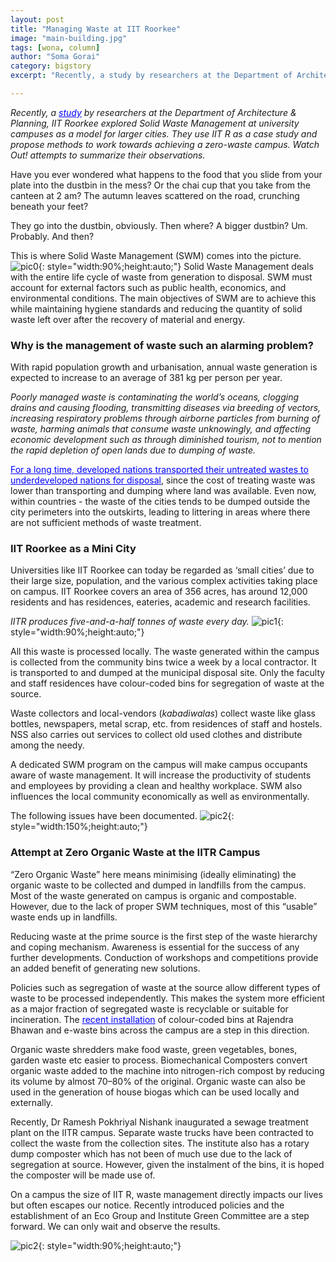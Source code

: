 ```yaml
---
layout: post
title: "Managing Waste at IIT Roorkee"
image: "main-building.jpg"
tags: [wona, column]
author: "Soma Gorai"
category: bigstory
excerpt: "Recently, a study by researchers at the Department of Architecture & Planning, IIT Roorkee explored Solid Waste Management at university campuses as a model for larger cities."

---
```




*Recently, a [<span style="color:blue"><ins>study</ins></span>](https://www.mdpi.com/2313-4321/4/3/28) by researchers at the Department of Architecture & Planning, IIT Roorkee explored Solid Waste Management at university campuses as a model for larger cities. They use IIT R as a case study and propose methods to work towards achieving a zero-waste campus. Watch Out! attempts to summarize their observations.*

Have you ever wondered what happens to the food that you slide from your plate into the dustbin in the mess? Or the chai cup that you take from the canteen at 2 am? The autumn leaves scattered on the road, crunching beneath your feet?

They go into the dustbin, obviously. Then where? A bigger dustbin? Um. Probably.
And then?

This is where Solid Waste Management (SWM) comes into the picture.
![pic0](/images/posts/waste-generation.jpg){: style="width:90%;height:auto;"}
Solid Waste Management deals with the entire life cycle of waste from generation to disposal. SWM must account for external factors such as public health, economics, and environmental conditions. The main objectives of SWM are to achieve this while maintaining hygiene standards and reducing the quantity of solid waste left over after the recovery of material and energy.

### Why is the management of waste such an alarming problem?
With rapid population growth and urbanisation, annual waste generation is expected to increase to an average of 381 kg per person per year. 

*Poorly managed waste is contaminating the world’s oceans, clogging drains and causing flooding, transmitting diseases via breeding of vectors, increasing respiratory problems through airborne particles from burning of waste, harming animals that consume waste unknowingly, and affecting economic development such as through diminished tourism, not to mention the rapid depletion of open lands due to dumping of waste.*

[<span style="color:blue"><ins>For a long time, developed nations transported their untreated wastes to underdeveloped nations for disposal</ins></span>](https://time.com/5598032/southeast-asia-plastic-waste-malaysia-philippines/), since the cost of treating waste was lower than transporting and dumping where land was available. Even now, within countries - the waste of the cities tends to be dumped outside the city perimeters into the outskirts, leading to littering in areas where there are not sufficient methods of waste treatment.

### IIT Roorkee as a Mini City
Universities like IIT Roorkee can today be regarded as ‘small cities’ due to their large size, population, and the various complex activities taking place on campus. IIT Roorkee covers an area of 356 acres, has around 12,000 residents and has residences, eateries, academic and research facilities.

*IITR produces five-and-a-half tonnes of waste every day.*
![pic1](/images/posts/waste-generation1.png){: style="width:90%;height:auto;"}

All this waste is processed locally. The waste generated within the campus is collected from the community bins twice a week by a local contractor. It is transported to and dumped at the municipal disposal site. Only the faculty and staff residences have colour-coded bins for segregation of waste at the source.

Waste collectors and local-vendors (*kabadiwalas*) collect waste like glass bottles, newspapers, metal scrap, etc. from residences of staff and hostels. NSS also carries out services to collect old used clothes and distribute among the needy.

A dedicated SWM program on the campus will make campus occupants aware of waste management. It will increase the productivity of students and employees by providing a clean and healthy workplace. SWM also influences the local community economically as well as environmentally.

The following issues have been documented.
![pic2](/images/posts/waste-generation2.jpg){: style="width:150%;height:auto;"}


### Attempt at Zero Organic Waste at the IITR Campus
“Zero Organic Waste” here means minimising (ideally eliminating) the organic waste to be collected and dumped in landfills from the campus. Most of the waste generated on campus is organic and compostable. However, due to the lack of proper SWM techniques, most of this “usable” waste ends up in landfills.

Reducing waste at the prime source is the first step of the waste hierarchy and coping mechanism. Awareness is essential for the success of any further developments. Conduction of workshops and competitions provide an added benefit of generating new solutions.

Policies such as segregation of waste at the source allow different types of waste to be processed independently. This makes the system more efficient as a major fraction of segregated waste is recyclable or suitable for incineration. The [<span style="color:blue"><ins>recent installation</ins></span>](http://watchout.iitr.ac.in/2020/11/green-living-in-the-campus-community) of colour-coded bins at Rajendra Bhawan and e-waste bins across the campus are a step in this direction.

Organic waste shredders make food waste, green vegetables, bones, garden waste etc easier to process. Biomechanical Composters convert organic waste added to the machine into nitrogen-rich compost by reducing its volume by almost 70–80% of the original. Organic waste can also be used in the generation of house biogas which can be used locally and externally.

Recently, Dr Ramesh Pokhriyal Nishank inaugurated a sewage treatment plant on the IITR campus.  Separate waste trucks have been contracted to collect the waste from the collection sites. The institute also has a rotary dump composter which has not been of much use due to the lack of segregation at source. However, given the instalment of the bins, it is hoped the composter will be made use of.

On a campus the size of IIT R, waste management directly impacts our lives but often escapes our notice. Recently introduced policies and the establishment of an Eco Group and Institute Green Committee are a step forward. We can only wait and observe the results.

![pic2](/images/posts/waste-generation3.png){: style="width:90%;height:auto;"}